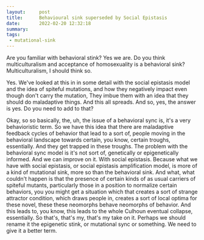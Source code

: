 ```yaml
---
layout:     post
title:      Behavioural sink superseded by Social Epistasis
date:       2022-02-20 12:32:18
summary:    
tags:
 - mutational-sink
---
```


Are you familiar with behavioral stink? Yes we are. Do you think multiculturalism and acceptance of homosexuality is a behavioral sink? Multiculturalism, I should think so. 

Yes. We've looked at this in in some detail with the social epistasis model and the idea of spiteful mutations, and how they negatively impact even though don't carry the mutation, They imbue them with an idea that they should do maladaptive things. And this all spreads. And so, yes, the answer is yes. Do you need to add to that?

Okay, so so basically, the, uh, the issue of a behavioral sync is, it's a very behavioristic term. So we have this idea that there are maladaptive feedback cycles of behavior that lead to a sort of, people moving in the behavioral landscape towards certain, you know, certain troughs, essentially. And they get trapped in these troughs. The problem with the behavioral sync model is it's not sort of, genetically or epigenetically informed. And we can improve on it. With social epistasis. Because what we have with social epistasis, or social epistasis amplification model, is more of a kind of mutational sink, more so than the behavioral sink. And what, what couldn't happen is that the presence of certain kinds of as usual carriers of spiteful mutants, particularly those in a position to normalize certain behaviors, you you might get a situation which that creates a sort of strange attractor condition, which draws people in, creates a sort of local optima for these novel, these these neomorphs behave neomorphs of behavior. And this leads to, you know, this leads to the whole Culhoun eventual collapse, essentially. So that's, that's my, that's my take on it. Perhaps we should rename it the epigenetic stink, or mutational sync or something. We need to give it a better term.